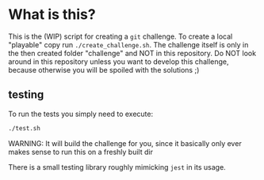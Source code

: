# What is this?

This is the (WIP) script for creating a `git` challenge. To create a local "playable" copy run `./create_challenge.sh`. The challenge itself is only in the then created folder "challenge" and NOT in this repository. Do NOT look around in this repository unless you want to develop this challenge, because otherwise you will be spoiled with the solutions ;)


## testing

To run the tests you simply need to execute:
```sh
./test.sh
```
WARNING: It will build the challenge for you, since it basically only ever makes sense to run this on a freshly built dir

There is a small testing library roughly mimicking `jest` in its usage.
